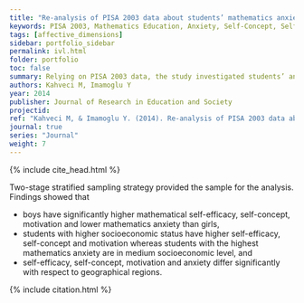 ```yaml
---
title: "Re-analysis of PISA 2003 data about students’ mathematics anxiety, self-efficacy, and motivation"
keywords: PISA 2003, Mathematics Education, Anxiety, Self-Concept, Self-Efficacy, Motivation
tags: [affective_dimensions]
sidebar: portfolio_sidebar
permalink: ivl.html
folder: portfolio
toc: false
summary: Relying on PISA 2003 data, the study investigated students’ anxiety, motivation, self-efficacy, and self-concept on learning mathematics. The analysis was carried out over large amount of data, collected from 272,138 students who were 15-16 year-old of age groups, coming from 41 countries. 
authors: Kahveci M, Imamoglu Y
year: 2014
publisher: Journal of Research in Education and Society
projectid:
ref: "Kahveci M, & Imamoglu Y. (2014). Re-analysis of PISA 2003 data about students’ mathematics anxiety, self-efficacy, and motivation. <i>Journal of Research in Education and Society, 1</i>(1), 1-22."
journal: true
series: "Journal"
weight: 7
---
```


{% include cite_head.html %}

Two-stage stratified sampling strategy provided the sample for the analysis. Findings showed that

* boys have significantly higher mathematical self-efficacy, self-concept, motivation and lower mathematics anxiety than girls,
* students with higher socioeconomic status have higher self-efficacy, self-concept and motivation whereas students with the highest mathematics anxiety are in medium socioeconomic level, and
* self-efficacy, self-concept, motivation and anxiety differ significantly with respect to geographical regions.

{% include citation.html %}